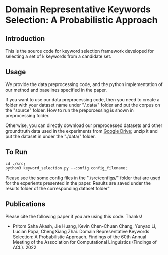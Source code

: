 # Domain Representative Keywords Selection: A Probabilistic Approach


## Introduction

This is the source code for keyword selection framework developed for selecting a set of k keywords from a candidate set.


## Usage

We provide the data preprocessing code, and the python implementation of our method and baselines specified in the paper. 

If you want to use our data preprocessing code, then you need to create a folder with your dataset name under "/.data/" folder and put the corpus on the "source" folder. How to run the preporcessing is shown in preprocessing folder.

Otherwise, you can directly download our preprocessed datasets and other groundtruth data used in the experiments from [Google Drive](https://drive.google.com/drive/folders/1ePRLRblSUlA8jHTNpiaNNbBXQp15GJmW?usp=sharing); unzip it and put the dataset in under the "./data/" folder.


## To Run

```
cd ./src;
python3 keyword_selection.py --config config_filename;
```
Please see the some config files in the "./src/configs/" folder that are used for the experients presented in the paper. 
Results are saved under the results folder of the corresponding dataset folder"

## Publications

Please cite the following paper if you are using this code. Thanks!

* Pritom Saha Akash, Jie Huang, Kevin Chen-Chuan Chang, Yunyao Li, Lucian Popa, ChengXiang Zhai. Domain Representative Keywords Selection: A Probabilistic Approach. Findings of the 60th Annual Meeting of the Association for Computational Linguistics (Findings of ACL). 2022

